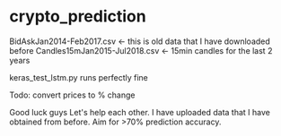 # crypto_prediction

BidAskJan2014-Feb2017.csv <- this is old data that I have downloaded before
Candles15mJan2015-Jul2018.csv <- 15min candles for the last 2 years

keras_test_lstm.py runs perfectly fine

Todo:
convert prices to % change

Good luck guys
Let's help each other.
I have uploaded data that I have obtained from before.
Aim for >70% prediction accuracy.